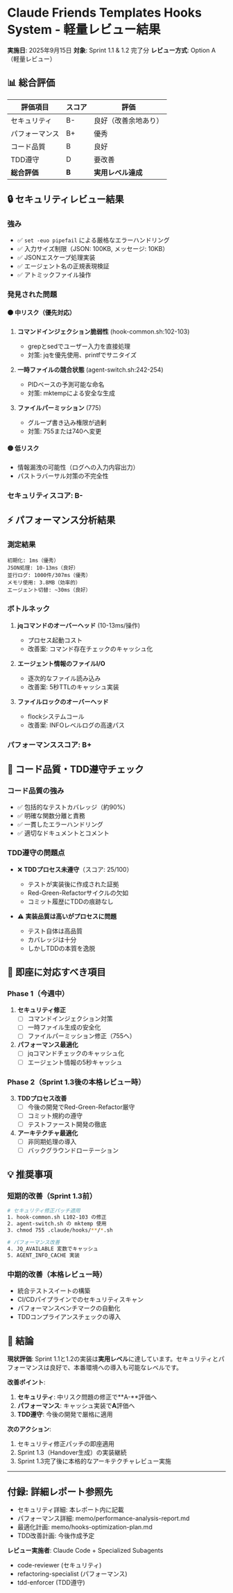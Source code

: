 # Claude Friends Templates Hooks System - 軽量レビュー結果

**実施日**: 2025年9月15日
**対象**: Sprint 1.1 & 1.2 完了分
**レビュー方式**: Option A（軽量レビュー）

## 📊 総合評価

| 評価項目 | スコア | 評価 |
|---------|--------|------|
| セキュリティ | B- | 良好（改善余地あり） |
| パフォーマンス | B+ | 優秀 |
| コード品質 | B | 良好 |
| TDD遵守 | D | 要改善 |
| **総合評価** | **B** | **実用レベル達成** |

## 🔒 セキュリティレビュー結果

### 強み
- ✅ `set -euo pipefail` による厳格なエラーハンドリング
- ✅ 入力サイズ制限（JSON: 100KB, メッセージ: 10KB）
- ✅ JSONエスケープ処理実装
- ✅ エージェント名の正規表現検証
- ✅ アトミックファイル操作

### 発見された問題

#### 🟠 中リスク（優先対応）
1. **コマンドインジェクション脆弱性** (hook-common.sh:102-103)
   - grepとsedでユーザー入力を直接処理
   - 対策: jqを優先使用、printfでサニタイズ

2. **一時ファイルの競合状態** (agent-switch.sh:242-254)
   - PIDベースの予測可能な命名
   - 対策: mktempによる安全な生成

3. **ファイルパーミッション** (775)
   - グループ書き込み権限が過剰
   - 対策: 755または740へ変更

#### 🟡 低リスク
- 情報漏洩の可能性（ログへの入力内容出力）
- パストラバーサル対策の不完全性

### セキュリティスコア: **B-**

## ⚡ パフォーマンス分析結果

### 測定結果
```
初期化: 1ms（優秀）
JSON処理: 10-13ms（良好）
並行ログ: 1000件/307ms（優秀）
メモリ使用: 3.8MB（効率的）
エージェント切替: ~30ms（良好）
```

### ボトルネック
1. **jqコマンドのオーバーヘッド** (10-13ms/操作)
   - プロセス起動コスト
   - 改善案: コマンド存在チェックのキャッシュ化

2. **エージェント情報のファイルI/O**
   - 逐次的なファイル読み込み
   - 改善案: 5秒TTLのキャッシュ実装

3. **ファイルロックのオーバーヘッド**
   - flockシステムコール
   - 改善案: INFOレベルログの高速パス

### パフォーマンススコア: **B+**

## 📝 コード品質・TDD遵守チェック

### コード品質の強み
- ✅ 包括的なテストカバレッジ（約90%）
- ✅ 明確な関数分離と責務
- ✅ 一貫したエラーハンドリング
- ✅ 適切なドキュメントとコメント

### TDD遵守の問題点
- ❌ **TDDプロセス未遵守**（スコア: 25/100）
  - テストが実装後に作成された証拠
  - Red-Green-Refactorサイクルの欠如
  - コミット履歴にTDDの痕跡なし

- ⚠️ **実装品質は高いがプロセスに問題**
  - テスト自体は高品質
  - カバレッジは十分
  - しかしTDDの本質を逸脱

## 🚨 即座に対応すべき項目

### Phase 1（今週中）
1. **セキュリティ修正**
   - [ ] コマンドインジェクション対策
   - [ ] 一時ファイル生成の安全化
   - [ ] ファイルパーミッション修正（755へ）

2. **パフォーマンス最適化**
   - [ ] jqコマンドチェックのキャッシュ化
   - [ ] エージェント情報の5秒キャッシュ

### Phase 2（Sprint 1.3後の本格レビュー時）
3. **TDDプロセス改善**
   - [ ] 今後の開発でRed-Green-Refactor厳守
   - [ ] コミット規約の遵守
   - [ ] テストファースト開発の徹底

4. **アーキテクチャ最適化**
   - [ ] 非同期処理の導入
   - [ ] バックグラウンドローテーション

## 💡 推奨事項

### 短期的改善（Sprint 1.3前）
```bash
# セキュリティ修正パッチ適用
1. hook-common.sh L102-103 の修正
2. agent-switch.sh の mktemp 使用
3. chmod 755 .claude/hooks/**/*.sh

# パフォーマンス改善
4. JQ_AVAILABLE 変数でキャッシュ
5. AGENT_INFO_CACHE 実装
```

### 中期的改善（本格レビュー時）
- 統合テストスイートの構築
- CI/CDパイプラインでのセキュリティスキャン
- パフォーマンスベンチマークの自動化
- TDDコンプライアンスチェックの導入

## 🎯 結論

**現状評価**: Sprint 1.1と1.2の実装は**実用レベル**に達しています。セキュリティとパフォーマンスは良好で、本番環境への導入も可能なレベルです。

**改善ポイント**:
1. **セキュリティ**: 中リスク問題の修正で**A-**評価へ
2. **パフォーマンス**: キャッシュ実装で**A**評価へ
3. **TDD遵守**: 今後の開発で厳格に適用

**次のアクション**:
1. セキュリティ修正パッチの即座適用
2. Sprint 1.3（Handover生成）の実装継続
3. Sprint 1.3完了後に本格的なアーキテクチャレビュー実施

---

## 付録: 詳細レポート参照先

- セキュリティ詳細: 本レポート内に記載
- パフォーマンス詳細: memo/performance-analysis-report.md
- 最適化計画: memo/hooks-optimization-plan.md
- TDD改善計画: 今後作成予定

**レビュー実施者**: Claude Code + Specialized Subagents
- code-reviewer (セキュリティ)
- refactoring-specialist (パフォーマンス)
- tdd-enforcer (TDD遵守)